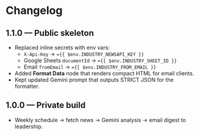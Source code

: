 # Changelog

## 1.1.0 — Public skeleton
- Replaced inline secrets with env vars:
  - `X-Api-Key` → `={{ $env.INDUSTRY_NEWSAPI_KEY }}`
  - Google Sheets `documentId` → `={{ $env.INDUSTRY_SHEET_ID }}`
  - Email `fromEmail` → `={{ $env.INDUSTRY_FROM_EMAIL }}`
- Added **Format Data** node that renders compact HTML for email clients.
- Kept updated Gemini prompt that outputs STRICT JSON for the formatter.

## 1.0.0 — Private build
- Weekly schedule → fetch news → Gemini analysis → email digest to leadership.

